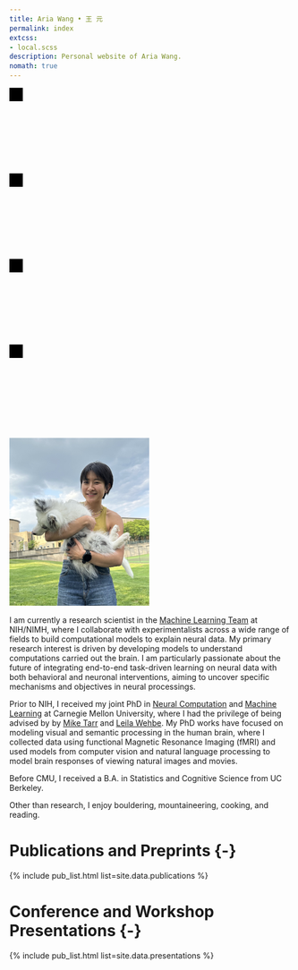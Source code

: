 ```yaml
---
title: Aria Wang • 王 元
permalink: index
extcss:
- local.scss
description: Personal website of Aria Wang.
nomath: true
---
```


<a title="Email" class="icon-link" href="mailto:ariayuanwang@gmail.com"><svg>
    <!-- mail icon -->
    <path stroke="none" d="M0 0h24v24H0z"/>
    <rect x="3" y="5" width="18" height="14" rx="2" />
    <polyline points="3 7 12 13 21 7" />
</svg></a><a title="GitHub" class="icon-link" href="https://www.github.com/ariaaay"><svg>
    <!-- github icon -->
    <path stroke="none" d="M0 0h24v24H0z"/>
    <path d="M9 19c-4.286 1.35-4.286-2.55-6-3m12 5v-3.5c0-1 .099-1.405-.5-2 2.791-.3 5.5-1.366 5.5-6.04a4.567 4.567 0 0 0 -1.333 -3.21 4.192 4.192 0 00-.08-3.227s-1.05-.3-3.476 1.267a12.334 12.334 0 0 0 -6.222 0C6.462 2.723 5.413 3.023 5.413 3.023a4.192 4.192 0 0 0 -.08 3.227A4.566 4.566 0 004 9.486c0 4.64 2.709 5.68 5.5 6.014-.591.589-.56 1.183-.5 2V21" />
</svg></a><a title="Google Scholar" class="icon-link" href="https://scholar.google.com/citations?user=MepHbYgAAAAJ&hl=en"><svg>
    <!-- google icon -->
    <path stroke="none" d="M0 0h24v24H0z"/>
    <path d="M17.788 5.108A9 9 0 1021 12h-8" />
</svg></a><a title="Twitter" class="icon-link" href="https://twitter.com/ariairaw"><svg>
    <!-- twitter icon -->
    <path stroke="none" d="M0 0h24v24H0z"/>
    <path d="M22 4.01c-1 .49-1.98.689-3 .99-1.121-1.265-2.783-1.335-4.38-.737S11.977 6.323 12 8v1c-3.245.083-6.135-1.395-8-4 0 0-4.182 7.433 4 11-1.872 1.247-3.739 2.088-6 2 3.308 1.803 6.913 2.423 10.034 1.517 3.58-1.04 6.522-3.723 7.651-7.742a13.84 13.84 0 0 0 .497 -3.753C20.18 7.773 21.692 5.25 22 4.009z" />
</svg></a>

<img src="_data/IMG_1103.jpg" style="height: 300px; width:250px;"/>

I am currently a research scientist in the [Machine Learning Team](https://cmn.nimh.nih.gov/mlt) at NIH/NIMH, where I collaborate with experimentalists across a wide range of fields to build computational models to explain neural data. My primary research interest is driven by developing models to understand computations carried out the brain. I am particularly passionate about the future of integrating end-to-end task-driven learning on neural data with both behavioral and neuronal interventions, aiming to uncover specific mechanisms and objectives in neural processings.

Prior to NIH, I received my joint PhD in [Neural Computation](http://compneuro.cmu.edu/) and [Machine Learning](https://www.ml.cmu.edu/) at Carnegie Mellon University, where I had the privilege of being advised by by [Mike Tarr](https://sites.google.com/andrew.cmu.edu/tarrlab/) and [Leila Wehbe](https://www.cs.cmu.edu/~lwehbe/). My PhD works have focused on modeling visual and semantic processing in the human brain, where I collected data using functional Magnetic Resonance Imaging (fMRI) and used models from computer vision and natural language processing to model brain responses of viewing natural images and movies. 

Before CMU, I received a B.A. in Statistics and Cognitive Science from UC Berkeley.

Other than research, I enjoy bouldering, mountaineering, cooking, and reading.

# Publications and Preprints {-}
{% include pub_list.html list=site.data.publications %}

# Conference and Workshop Presentations {-}
{% include pub_list.html list=site.data.presentations %}

<!-- # Projects {-}
{% include detail_list.html list=site.data.projects %} -->
